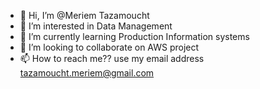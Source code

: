 - 👋 Hi, I’m @Meriem Tazamoucht
- 👀 I’m interested in Data Management 
- 🌱 I’m currently learning Production Information systems
- 💞️ I’m looking to collaborate on AWS project 
- 📫 How to reach me?? use my email address tazamoucht.meriem@gmail.com

<!---
Mtazamoucht/Mtazamoucht is a ✨ special ✨ repository because its `README.md` (this file) appears on your GitHub profile.
You can click the Preview link to take a look at your changes.
--->

